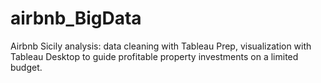 # airbnb_BigData
Airbnb Sicily analysis: data cleaning with Tableau Prep, visualization with Tableau Desktop to guide profitable property investments on a limited budget.
